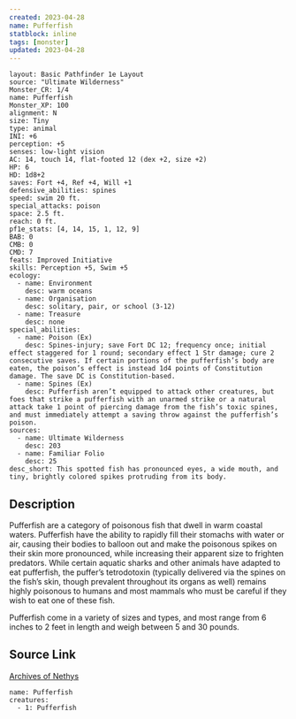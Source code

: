 ```yaml
---
created: 2023-04-28
name: Pufferfish
statblock: inline
tags: [monster]
updated: 2023-04-28
---
```

```statblock
layout: Basic Pathfinder 1e Layout
source: "Ultimate Wilderness"
Monster_CR: 1/4
name: Pufferfish
Monster_XP: 100
alignment: N
size: Tiny
type: animal
INI: +6
perception: +5
senses: low-light vision
AC: 14, touch 14, flat-footed 12 (dex +2, size +2)
HP: 6
HD: 1d8+2
saves: Fort +4, Ref +4, Will +1
defensive_abilities: spines
speed: swim 20 ft.
special_attacks: poison
space: 2.5 ft.
reach: 0 ft.
pf1e_stats: [4, 14, 15, 1, 12, 9]
BAB: 0
CMB: 0
CMD: 7
feats: Improved Initiative
skills: Perception +5, Swim +5
ecology:
  - name: Environment
    desc: warm oceans
  - name: Organisation
    desc: solitary, pair, or school (3-12)
  - name: Treasure
    desc: none
special_abilities:
  - name: Poison (Ex)
    desc: Spines-injury; save Fort DC 12; frequency once; initial effect staggered for 1 round; secondary effect 1 Str damage; cure 2 consecutive saves. If certain portions of the pufferfish’s body are eaten, the poison’s effect is instead 1d4 points of Constitution damage. The save DC is Constitution-based.
  - name: Spines (Ex)
    desc: Pufferfish aren’t equipped to attack other creatures, but foes that strike a pufferfish with an unarmed strike or a natural attack take 1 point of piercing damage from the fish’s toxic spines, and must immediately attempt a saving throw against the pufferfish’s poison.
sources:
  - name: Ultimate Wilderness
    desc: 203
  - name: Familiar Folio
    desc: 25
desc_short: This spotted fish has pronounced eyes, a wide mouth, and tiny, brightly colored spikes protruding from its body.
```
## Description
Pufferfish are a category of poisonous fish that dwell in warm coastal waters. Pufferfish have the ability to rapidly fill their stomachs with water or air, causing their bodies to balloon out and make the poisonous spikes on their skin more pronounced, while increasing their apparent size to frighten predators. While certain aquatic sharks and other animals have adapted to eat pufferfish, the puffer’s tetrodotoxin (typically delivered via the spines on the fish’s skin, though prevalent throughout its organs as well) remains highly poisonous to humans and most mammals who must be careful if they wish to eat one of these fish.

 Pufferfish come in a variety of sizes and types, and most range from 6 inches to 2 feet in length and weigh between 5 and 30 pounds.
## Source Link
[Archives of Nethys](https://aonprd.com/MonsterDisplay.aspx?ItemName=Pufferfish)
```encounter-table
name: Pufferfish
creatures:
  - 1: Pufferfish
```
